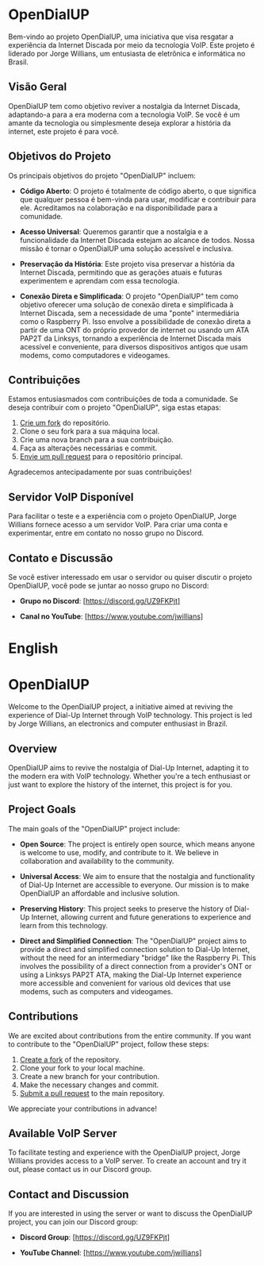 # OpenDialUP

Bem-vindo ao projeto OpenDialUP, uma iniciativa que visa resgatar a experiência da Internet Discada por meio da tecnologia VoIP. Este projeto é liderado por Jorge Willians, um entusiasta de eletrônica e informática no Brasil.

## Visão Geral

OpenDialUP tem como objetivo reviver a nostalgia da Internet Discada, adaptando-a para a era moderna com a tecnologia VoIP. Se você é um amante da tecnologia ou simplesmente deseja explorar a história da internet, este projeto é para você.

## Objetivos do Projeto

Os principais objetivos do projeto "OpenDialUP" incluem:

- **Código Aberto**: O projeto é totalmente de código aberto, o que significa que qualquer pessoa é bem-vinda para usar, modificar e contribuir para ele. Acreditamos na colaboração e na disponibilidade para a comunidade.

- **Acesso Universal**: Queremos garantir que a nostalgia e a funcionalidade da Internet Discada estejam ao alcance de todos. Nossa missão é tornar o OpenDialUP uma solução acessível e inclusiva.

- **Preservação da História**: Este projeto visa preservar a história da Internet Discada, permitindo que as gerações atuais e futuras experimentem e aprendam com essa tecnologia.

- **Conexão Direta e Simplificada**: O projeto "OpenDialUP" tem como objetivo oferecer uma solução de conexão direta e simplificada à Internet Discada, sem a necessidade de uma "ponte" intermediária como o Raspberry Pi. Isso envolve a possibilidade de conexão direta a partir de uma ONT do próprio provedor de internet ou usando um ATA PAP2T da Linksys, tornando a experiência de Internet Discada mais acessível e conveniente, para diversos dispositivos antigos que usam modems, como computadores e videogames.

## Contribuições

Estamos entusiasmados com contribuições de toda a comunidade. Se deseja contribuir com o projeto "OpenDialUP", siga estas etapas:

1. [Crie um fork](https://docs.github.com/pt/get-started/quickstart/fork-a-repo) do repositório.
2. Clone o seu fork para a sua máquina local.
3. Crie uma nova branch para a sua contribuição.
4. Faça as alterações necessárias e commit.
5. [Envie um pull request](https://docs.github.com/pt/get-started/quickstart/using-forks) para o repositório principal.

Agradecemos antecipadamente por suas contribuições!

## Servidor VoIP Disponível

Para facilitar o teste e a experiência com o projeto OpenDialUP, Jorge Willians fornece acesso a um servidor VoIP. Para criar uma conta e experimentar, entre em contato no nosso grupo no Discord.

## Contato e Discussão

Se você estiver interessado em usar o servidor ou quiser discutir o projeto OpenDialUP, você pode se juntar ao nosso grupo no Discord:

- **Grupo no Discord**: [https://discord.gg/UZ9FKPjt]

- **Canal no YouTube**: [https://www.youtube.com/jwillians]

# English

# OpenDialUP

Welcome to the OpenDialUP project, a initiative aimed at reviving the experience of Dial-Up Internet through VoIP technology. This project is led by Jorge Willians, an electronics and computer enthusiast in Brazil.

## Overview

OpenDialUP aims to revive the nostalgia of Dial-Up Internet, adapting it to the modern era with VoIP technology. Whether you're a tech enthusiast or just want to explore the history of the internet, this project is for you.

## Project Goals

The main goals of the "OpenDialUP" project include:

- **Open Source**: The project is entirely open source, which means anyone is welcome to use, modify, and contribute to it. We believe in collaboration and availability to the community.

- **Universal Access**: We aim to ensure that the nostalgia and functionality of Dial-Up Internet are accessible to everyone. Our mission is to make OpenDialUP an affordable and inclusive solution.

- **Preserving History**: This project seeks to preserve the history of Dial-Up Internet, allowing current and future generations to experience and learn from this technology.

- **Direct and Simplified Connection**: The "OpenDialUP" project aims to provide a direct and simplified connection solution to Dial-Up Internet, without the need for an intermediary "bridge" like the Raspberry Pi. This involves the possibility of a direct connection from a provider's ONT or using a Linksys PAP2T ATA, making the Dial-Up Internet experience more accessible and convenient for various old devices that use modems, such as computers and videogames.

## Contributions

We are excited about contributions from the entire community. If you want to contribute to the "OpenDialUP" project, follow these steps:

1. [Create a fork](https://docs.github.com/get-started/quickstart/fork-a-repo) of the repository.
2. Clone your fork to your local machine.
3. Create a new branch for your contribution.
4. Make the necessary changes and commit.
5. [Submit a pull request](https://docs.github.com/get-started/quickstart/using-forks) to the main repository.

We appreciate your contributions in advance!

## Available VoIP Server

To facilitate testing and experience with the OpenDialUP project, Jorge Willians provides access to a VoIP server. To create an account and try it out, please contact us in our Discord group.

## Contact and Discussion

If you are interested in using the server or want to discuss the OpenDialUP project, you can join our Discord group:

- **Discord Group**: [https://discord.gg/UZ9FKPjt]

- **YouTube Channel**: [https://www.youtube.com/jwillians]




























